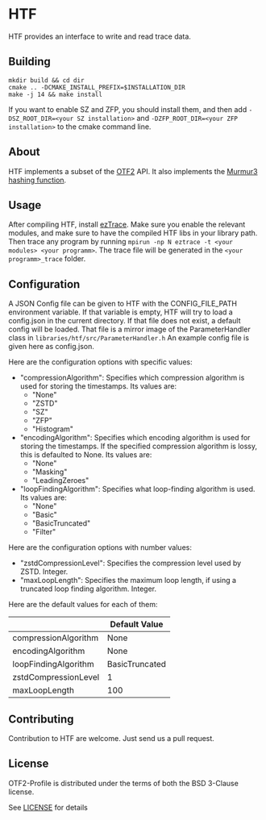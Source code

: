 # HTF

HTF provides an interface to write and read trace data.

## Building

```
mkdir build && cd dir
cmake .. -DCMAKE_INSTALL_PREFIX=$INSTALLATION_DIR
make -j 14 && make install
```

If you want to enable SZ and ZFP, you should install them, and then add `-DSZ_ROOT_DIR=<your SZ installation>`
and `-DZFP_ROOT_DIR=<your ZFP installation>` to the cmake command line.

## About

HTF implements a subset of the [OTF2](https://www.vi-hps.org/projects/score-p) API.
It also implements the [Murmur3 hashing function](https://github.com/PeterScott/murmur3).

## Usage

After compiling HTF, install [ezTrace](https://eztrace.gitlab.io/eztrace).
Make sure you enable the relevant modules, and make sure to have the compiled HTF libs in your library path.
Then trace any program by running `mpirun -np N eztrace -t <your modules> <your programm>`.
The trace file will be generated in the `<your programm>_trace` folder.

## Configuration

A JSON Config file can be given to HTF with the CONFIG_FILE_PATH environment variable.
If that variable is empty, HTF will try to load a config.json in the current directory.
If that file does not exist, a default config will be loaded.
That file is a mirror image of the ParameterHandler class in `libraries/htf/src/ParameterHandler.h`
An example config file is given here as config.json.

Here are the configuration options with specific values:

- "compressionAlgorithm": Specifies which compression algorithm is used for storing the timestamps. Its values are:
   - "None"
   - "ZSTD"
   - "SZ"
   - "ZFP"
   - "Histogram"
- "encodingAlgorithm": Specifies which encoding algorithm is used for storing the timestamps. If the specified
  compression algorithm is lossy, this is defaulted to None. Its values are:
   - "None"
   - "Masking"
   - "LeadingZeroes"
- "loopFindingAlgorithm": Specifies what loop-finding algorithm is used. Its values are:
   - "None"
   - "Basic"
   - "BasicTruncated"
   - "Filter"

Here are the configuration options with number values:

- "zstdCompressionLevel": Specifies the compression level used by ZSTD. Integer.
- "maxLoopLength": Specifies the maximum loop length, if using a truncated loop finding algorithm. Integer.

Here are the default values for each of them:

|                      | Default Value  |
|----------------------|----------------|
| compressionAlgorithm | None           |
| encodingAlgorithm    | None           |
| loopFindingAlgorithm | BasicTruncated |
| zstdCompressionLevel | 1              |
| maxLoopLength        | 100            |

## Contributing

Contribution to HTF are welcome. Just send us a pull request.

## License
OTF2-Profile is distributed under the terms of both the BSD 3-Clause license.

See [LICENSE](LICENSE) for details
